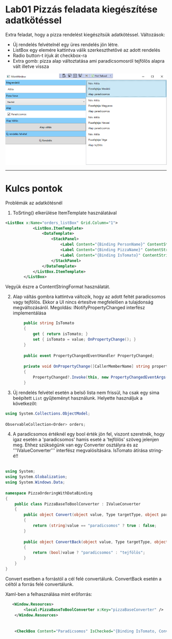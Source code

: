 # Lab01 Pizzás feladata kiegészítése adatkötéssel

Extra feladat, hogy a pizza rendelést kiegészítsük adatkötéssel. 
Változások:
- Új rendelés felvételnél egy üres rendelés jön létre.
- ListBox egy elemére kattintva válik szerkeszthetővé az adott rendelés
- Radio button-t írjuk át checkbox-ra
- Extra gomb: pizza alap változtatása ami paradicsomosról tejfölös alapra vált illetve vissza


![Screenshot](PizzaOrderWithBinding.png)

---

# Kulcs pontok

Problémák az adatkötésnél

1. ToSrting() elkerülése ItemTemplate használatával

```xml
<ListBox x:Name="orders_listBox" Grid.Column="1">
            <ListBox.ItemTemplate>
                <DataTemplate>
                    <StackPanel>
                        <Label Content="{Binding PersonName}" ContentStringFormat="Név: {0}"/>
                        <Label Content="{Binding PizzaName}" ContentStringFormat="Pizzafajtája: {0}"/>
                        <Label Content="{Binding IsTomato}" ContentStringFormat="Alap: {0}"/>
                    </StackPanel>
                </DataTemplate>
            </ListBox.ItemTemplate>
        </ListBox>
```

Vegyük észre a ContentStringFormat használatát.


2. Alap váltás gombra kattintva változik, hogy az adott feltét paradicsomos vagy tejfölös. Ekkor a UI nincs értesítve megfelelően a tulajdonság megváltozásáról. Megoldás: INotifyPropertyChanged interfész implementálása 

```c#
        public string IsTomato
        {
            get { return isTomato; }
            set { isTomato = value; OnPropertyChange(); }
        }

        public event PropertyChangedEventHandler PropertyChanged;

        private void OnPropertyChange([CallerMemberName] string propertyName = "")
        {
            PropertyChanged?.Invoke(this, new PropertyChangedEventArgs(propertyName));
        }

```


3. Új rendelés felvétel esetén a belső lista nem frissül, ha csak egy sima beépített ``List`` gyűjteményt használunk. Helyette használjuk a következőt: 
```c#
using System.Collections.ObjectModel;

ObservableCollection<Order> orders;
```


4. A paradicsomos értéknél egy bool érték jön fel, viszont szeretnék, hogy igaz esetén a 'paradicsomos' hamis eseté a 'tejfölös' szöveg jelenjen meg. Ehhez szükségünk van egy Converter osztályra és az '''IValueConverter''' interfész megvalósítására. IsTomato átírása string-é!!

```c#

using System;
using System.Globalization;
using System.Windows.Data;

namespace PizzaOrderingWithDataBinding
{
    public class PizzaBaseToBoolConverter : IValueConverter
    {
        public object Convert(object value, Type targetType, object parameter, CultureInfo culture)
        {
            return (string)value == "paradicsomos" ? true : false;
        }

        public object ConvertBack(object value, Type targetType, object parameter, CultureInfo culture)
        {
            return (bool)value ? "paradicsomos" : "tejfölös";
        }
    }
}

```


Convert esetben a forrástól a cél felé convertálunk. 
ConvertBack esetén a céltól a forrás felé convertálunk.


Xaml-ben a felhasználása mint erőforrás:

```xml
   <Window.Resources>
        <local:PizzaBaseToBoolConverter x:Key="pizzaBaseConverter" />
    </Window.Resources>


    <CheckBox Content="Paradicsomos" IsChecked="{Binding IsTomato, Converter={StaticResource pizzaBaseConverter}}" Margin="10"/>

```


